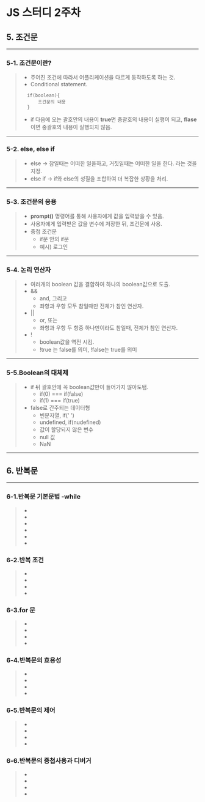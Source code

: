 # JS 스터디 2주차
## 5. 조건문
<hr/>

### 5-1. 조건문이란?

> * 주어진 조건에 따라서 어플리케이션을 다르게 동작하도록 하는 것.
> * Conditional statement.
>  ```
>    if(boolean){
>        조건문의 내용
>    }
> ```
>* if 다음에 오는 괄호안의 내용이 **true**면 중괄호의 내용이 실행이 되고, **flase**이면 중괄호의 내용이 실행되지 않음.

<hr/>

### 5-2. else, else if

> * else -> 참일때는 어떠한 일을하고, 거짓일때는 어떠한 일을 한다. 라는 것을 지정.
> *  else if -> if와 else의 성질을 조합하여 더 복잡한 상황을 처리.

<hr/>

### 5-3. 조건문의 응용
> * **prompt()** 명령어를 통해 사용자에게 값을 입력받을 수 있음.
> * 사용자에게 입력받은 값을 변수에 저장한 뒤, 조건문에 사용.
> * 중첩 조건문
>   *  if문 안의 if문 
>   * 예시) 로그인
<hr/>

### 5-4. 논리 연산자
> * 여러개의 boolean 값을 결합하여 하나의 boolean값으로 도출.
> * &&
>   * and, 그리고
>   * 좌항과 우항 모두 참일때만 전체가 참인 연산자.
> * ||
>   * or, 또는
>   * 좌항과 우항 두 항중 하나만이라도 참일때, 전체가 참인 연산자.
> * !
>   * boolean값을 역전 시킴.
>   * !true 는 false를 의미, !false는 true를 의미
<hr/>

### 5-5.Boolean의 대체제
> * if 뒤 괄호안에 꼭 boolean값만이 들어가지 않아도됌.
>   * if(0) === if(false)
>   * if(1) === if(true)
> * false로 간주되는 데이터형
>   * 빈문자열, if(' ')
>   * undefined, if(nudefined)
>   * 값이 할당되지 않은 변수
>   * null 값   
>   * NaN
<hr/>

## 6. 반복문
<hr/>

### 6-1.반복문 기본문법 -while
> * 
> * 
> * 
> * 
> * 
> * 

### 6-2.반복 조건
> * 
> * 
> * 
> * 

### 6-3.for 문
> * 
> * 
> * 
> * 

### 6-4.반복문의 효용성
> * 
> * 
> * 
> * 

### 6-5.반복문의 제어
> * 
> * 
> * 
> * 

### 6-6.반복문의 중첩사용과 디버거
> * 
> * 
> * 
> * 